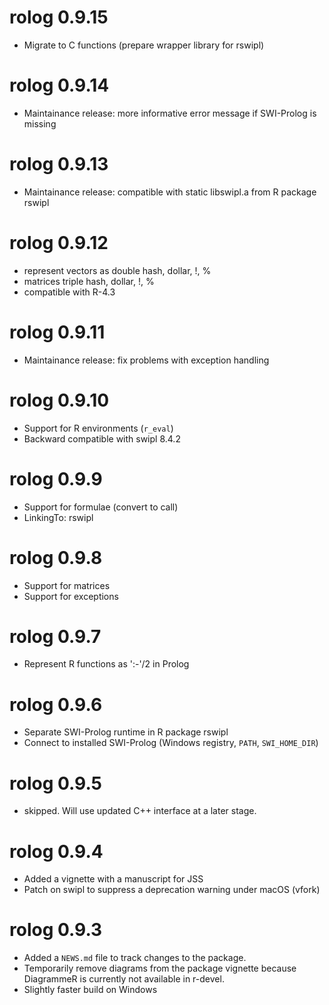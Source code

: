 # rolog 0.9.15

* Migrate to C functions (prepare wrapper library for rswipl)

# rolog 0.9.14

* Maintainance release: more informative error message if SWI-Prolog is missing

# rolog 0.9.13

* Maintainance release: compatible with static libswipl.a from R package rswipl

# rolog 0.9.12

* represent vectors as double hash, dollar, !, %
* matrices triple hash, dollar, !, %
* compatible with R-4.3

# rolog 0.9.11

* Maintainance release: fix problems with exception handling

# rolog 0.9.10

* Support for R environments (`r_eval`)
* Backward compatible with swipl 8.4.2

# rolog 0.9.9

* Support for formulae (convert to call)
* LinkingTo: rswipl

# rolog 0.9.8

* Support for matrices
* Support for exceptions

# rolog 0.9.7

* Represent R functions as ':-'/2 in Prolog

# rolog 0.9.6

* Separate SWI-Prolog runtime in R package rswipl
* Connect to installed SWI-Prolog (Windows registry, `PATH`, `SWI_HOME_DIR`)

# rolog 0.9.5

* skipped. Will use updated C++ interface at a later stage.

# rolog 0.9.4

* Added a vignette with a manuscript for JSS
* Patch on swipl to suppress a deprecation warning under macOS (vfork)

# rolog 0.9.3

* Added a `NEWS.md` file to track changes to the package.
* Temporarily remove diagrams from the package vignette because DiagrammeR is currently not available in r-devel.
* Slightly faster build on Windows
